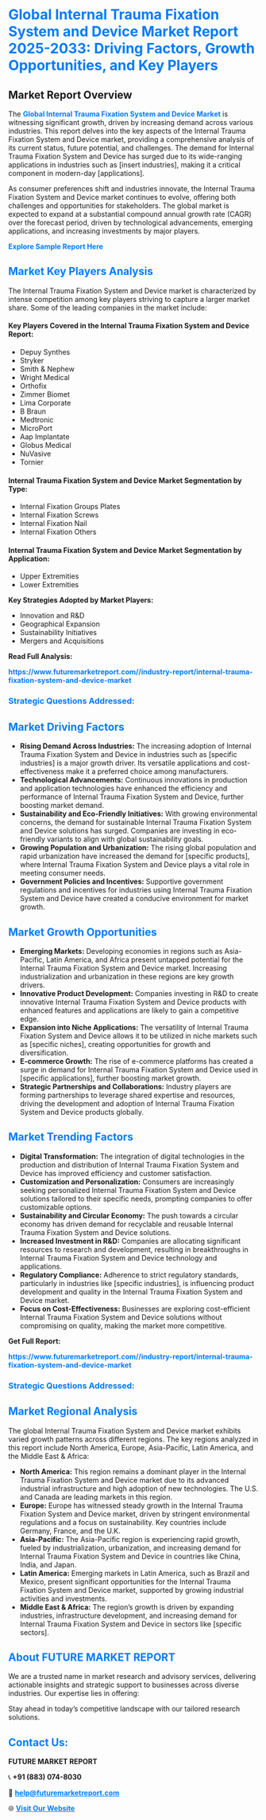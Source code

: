 <h1 style="color: #007BFF;">Global Internal Trauma Fixation System and Device Market Report 2025-2033: Driving Factors, Growth Opportunities, and Key Players</h1>

<section id="overview">
<h2>Market Report Overview</h2>
<p>The <a href="https://www.futuremarketreport.com//industry-report/internal-trauma-fixation-system-and-device-market" style="color: #007BFF; text-decoration: none;"><strong>Global Internal Trauma Fixation System and Device Market</strong></a> is witnessing significant growth, driven by increasing demand across various industries. This report delves into the key aspects of the Internal Trauma Fixation System and Device market, providing a comprehensive analysis of its current status, future potential, and challenges. The demand for Internal Trauma Fixation System and Device has surged due to its wide-ranging applications in industries such as [insert industries], making it a critical component in modern-day [applications].</p>
<p>As consumer preferences shift and industries innovate, the Internal Trauma Fixation System and Device market continues to evolve, offering both challenges and opportunities for stakeholders. The global market is expected to expand at a substantial compound annual growth rate (CAGR) over the forecast period, driven by technological advancements, emerging applications, and increasing investments by major players.</p>
</section>

<section id="overview">
<p><a href="https://www.futuremarketreport.com//request-sample/reportId=57207" style="color: #007BFF; text-decoration: none;"><strong>Explore Sample Report Here</strong></a></p>
</section>

<section id="key-players">
<h2 style="color: #007BFF;">Market Key Players Analysis</h2>
<p>The Internal Trauma Fixation System and Device market is characterized by intense competition among key players striving to capture a larger market share. Some of the leading companies in the market include:</p>
<h4>Key Players Covered in the Internal Trauma Fixation System and Device Report:</h4>
<ul><li>Depuy Synthes</li><li>Stryker</li><li>Smith &amp; Nephew</li><li>Wright Medical</li><li>Orthofix</li><li>Zimmer Biomet</li><li>Lima Corporate</li><li>B Braun</li><li>Medtronic</li><li>MicroPort</li><li>Aap Implantate</li><li>Globus Medical</li><li>NuVasive</li><li>Tornier</li></ul>
<h4>Internal Trauma Fixation System and Device Market Segmentation by Type:</h4>
<ul><li>Internal Fixation Groups Plates</li><li>Internal Fixation Screws</li><li>Internal Fixation Nail</li><li>Internal Fixation Others</li></ul>

<h4>Internal Trauma Fixation System and Device Market Segmentation by Application:</h4>
<ul><li>Upper Extremities</li><li>Lower Extremities</li></ul>
<p><strong>Key Strategies Adopted by Market Players:</strong></p>
<ul>
<li>Innovation and R&D</li>
<li>Geographical Expansion</li>
<li>Sustainability Initiatives</li>
<li>Mergers and Acquisitions</li>
</ul>
</section>

<section>
<p><strong>Read Full Analysis: </strong></p><a href="https://www.futuremarketreport.com//industry-report/internal-trauma-fixation-system-and-device-market" style="color: #007BFF; text-decoration: none;"><strong>https://www.futuremarketreport.com//industry-report/internal-trauma-fixation-system-and-device-market</strong></a>
<h3 style="color: #007BFF;">Strategic Questions Addressed:</h3>
</section>

<section id="driving-factors">
<h2 style="color: #007BFF;">Market Driving Factors</h2>
<ul>
<li><strong>Rising Demand Across Industries:</strong> The increasing adoption of Internal Trauma Fixation System and Device in industries such as [specific industries] is a major growth driver. Its versatile applications and cost-effectiveness make it a preferred choice among manufacturers.</li>
<li><strong>Technological Advancements:</strong> Continuous innovations in production and application technologies have enhanced the efficiency and performance of Internal Trauma Fixation System and Device, further boosting market demand.</li>
<li><strong>Sustainability and Eco-Friendly Initiatives:</strong> With growing environmental concerns, the demand for sustainable Internal Trauma Fixation System and Device solutions has surged. Companies are investing in eco-friendly variants to align with global sustainability goals.</li>
<li><strong>Growing Population and Urbanization:</strong> The rising global population and rapid urbanization have increased the demand for [specific products], where Internal Trauma Fixation System and Device plays a vital role in meeting consumer needs.</li>
<li><strong>Government Policies and Incentives:</strong> Supportive government regulations and incentives for industries using Internal Trauma Fixation System and Device have created a conducive environment for market growth.</li>
</ul>
</section>

<section id="growth-opportunities">
<h2 style="color: #007BFF;">Market Growth Opportunities</h2>
<ul>
<li><strong>Emerging Markets:</strong> Developing economies in regions such as Asia-Pacific, Latin America, and Africa present untapped potential for the Internal Trauma Fixation System and Device market. Increasing industrialization and urbanization in these regions are key growth drivers.</li>
<li><strong>Innovative Product Development:</strong> Companies investing in R&D to create innovative Internal Trauma Fixation System and Device products with enhanced features and applications are likely to gain a competitive edge.</li>
<li><strong>Expansion into Niche Applications:</strong> The versatility of Internal Trauma Fixation System and Device allows it to be utilized in niche markets such as [specific niches], creating opportunities for growth and diversification.</li>
<li><strong>E-commerce Growth:</strong> The rise of e-commerce platforms has created a surge in demand for Internal Trauma Fixation System and Device used in [specific applications], further boosting market growth.</li>
<li><strong>Strategic Partnerships and Collaborations:</strong> Industry players are forming partnerships to leverage shared expertise and resources, driving the development and adoption of Internal Trauma Fixation System and Device products globally.</li>
</ul>
</section>

<section id="trending-factors">
<h2 style="color: #007BFF;">Market Trending Factors</h2>
<ul>
<li><strong>Digital Transformation:</strong> The integration of digital technologies in the production and distribution of Internal Trauma Fixation System and Device has improved efficiency and customer satisfaction.</li>
<li><strong>Customization and Personalization:</strong> Consumers are increasingly seeking personalized Internal Trauma Fixation System and Device solutions tailored to their specific needs, prompting companies to offer customizable options.</li>
<li><strong>Sustainability and Circular Economy:</strong> The push towards a circular economy has driven demand for recyclable and reusable Internal Trauma Fixation System and Device solutions.</li>
<li><strong>Increased Investment in R&D:</strong> Companies are allocating significant resources to research and development, resulting in breakthroughs in Internal Trauma Fixation System and Device technology and applications.</li>
<li><strong>Regulatory Compliance:</strong> Adherence to strict regulatory standards, particularly in industries like [specific industries], is influencing product development and quality in the Internal Trauma Fixation System and Device market.</li>
<li><strong>Focus on Cost-Effectiveness:</strong> Businesses are exploring cost-efficient Internal Trauma Fixation System and Device solutions without compromising on quality, making the market more competitive.</li>
</ul>
</section>

<section>
<p><strong>Get Full Report: </strong></p><a href="https://www.futuremarketreport.com//industry-report/internal-trauma-fixation-system-and-device-market" style="color: #007BFF; text-decoration: none;"><strong>https://www.futuremarketreport.com//industry-report/internal-trauma-fixation-system-and-device-market</strong></a>
<h3 style="color: #007BFF;">Strategic Questions Addressed:</h3>
</section>


<section id="regional-analysis">
<h2 style="color: #007BFF;">Market Regional Analysis</h2>
<p>The global Internal Trauma Fixation System and Device market exhibits varied growth patterns across different regions. The key regions analyzed in this report include North America, Europe, Asia-Pacific, Latin America, and the Middle East & Africa:</p>
<ul>
<li><strong>North America:</strong> This region remains a dominant player in the Internal Trauma Fixation System and Device market due to its advanced industrial infrastructure and high adoption of new technologies. The U.S. and Canada are leading markets in this region.</li>
<li><strong>Europe:</strong> Europe has witnessed steady growth in the Internal Trauma Fixation System and Device market, driven by stringent environmental regulations and a focus on sustainability. Key countries include Germany, France, and the U.K.</li>
<li><strong>Asia-Pacific:</strong> The Asia-Pacific region is experiencing rapid growth, fueled by industrialization, urbanization, and increasing demand for Internal Trauma Fixation System and Device in countries like China, India, and Japan.</li>
<li><strong>Latin America:</strong> Emerging markets in Latin America, such as Brazil and Mexico, present significant opportunities for the Internal Trauma Fixation System and Device market, supported by growing industrial activities and investments.</li>
<li><strong>Middle East & Africa:</strong> The region’s growth is driven by expanding industries, infrastructure development, and increasing demand for Internal Trauma Fixation System and Device in sectors like [specific sectors].</li>
</ul>
</section>

<footer>
<h2 style="color: #007BFF;">About FUTURE MARKET REPORT</h2>
<p>We are a trusted name in market research and advisory services, delivering actionable insights and strategic support to businesses across diverse industries. Our expertise lies in offering:</p>

<p>Stay ahead in today’s competitive landscape with our tailored research solutions.</p>

<h2 style="color: #007BFF;">Contact Us:</h2>
<p><strong>FUTURE MARKET REPORT</strong></p>
<p>📞 <strong>+91 (883) 074-8030</strong></p>
<p>📧 <strong><a href="mailto:help@futuremarketreport.com" style="color: #007BFF;">help@futuremarketreport.com</a></strong></p>
<p>🌐 <strong><a href="https://www.futuremarketreport.com/" style="color: #007BFF;">Visit Our Website</a></strong></p>
</footer>